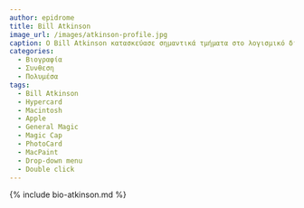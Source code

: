 ```yaml
---
author: epidrome
title: Bill Atkinson 
image_url: /images/atkinson-profile.jpg
caption: Ο Bill Atkinson κατασκεύασε σημαντικά τμήματα στο λογισμικό διάδρασης για τον Apple Macintosh, όπως ήταν το διπλό κλικ, τα μενού που πέφτουν από την κορυφή της οθόνης, καθώς και την αρχική εφαρμογή ψηφιακής επεξεργασίας εικόνας. Η συμβολή του συνεχίστηκε με εφαρμογές όπως το Hypercard, το λειτουργικό Magic Cap, και η εφαρμογή Photocard.
categories:
  - Βιογραφία 
  - Συνθεση 
  - Πολυμέσα
tags:
  - Bill Atkinson
  - Hypercard
  - Macintosh
  - Apple
  - General Magic
  - Magic Cap
  - PhotoCard
  - MacPaint
  - Drop-down menu
  - Double click
---
```


{% include bio-atkinson.md %}
